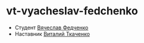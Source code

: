 # vt-vyacheslav-fedchenko

- Студент [Вячеслав Федченко](http://t.me/Vyacheslav_Fedchenko)
- Наставник [Виталий Ткаченко](http://t.me/Vitalik_Tkachenko_tlt)

